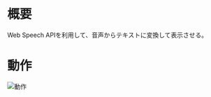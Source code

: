# 概要
Web Speech APIを利用して、音声からテキストに変換して表示させる。

# 動作
<img alt="動作" src="https://user-images.githubusercontent.com/70006535/122545544-ec9fbd80-d068-11eb-8767-319287df74c6.gif">
